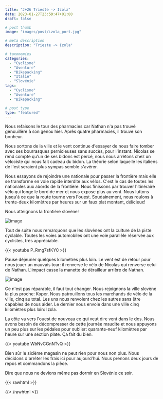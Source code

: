 ```yaml
---
title: "J+26 Trieste -> Izola"
date: 2023-01-27T23:59:47+01:00
draft: false

# post thumb
image: "images/post/izola_port.jpg"

# meta description
description: "Trieste -> Izola"

# taxonomies
categories:
  - "Cyclisme" 
  - "Aventure" 
  - "Bikepacking"
  - "Italie" 
  - "Slovénie" 
tags:
  - "Cyclisme" 
  - "Aventure" 
  - "Bikepacking"

# post type
type: "featured"
---
```


Nous refaisons le tour des pharmacies car Nathan n'a pas trouvé genouillère à son genou hier. Après quatre pharmacies, il trouve son bonheur. 

Nous sortons de la ville et le vent continue d'essayer de nous faire tomber avec ses bourrasques pernicieuses sans succès, pour l'instant. Nicolas se rend compte qu'un de ses bidons est percé, nous nous arrêtons chez un vélociste qui nous fait cadeau du bidon. La théorie selon laquelle les italiens de l'est seraient plus sympas semble s'avérer. 

Nous essayons de rejoindre une nationale pour passer la frontière mais elle se transforme en voie rapide interdite aux vélos. C'est le cas de toutes les nationales aux abords de la frontière. Nous finissons par trouver l'itinéraire vélo qui longe le bord de mer et nous expose plus au vent. Nous luttons jusqu'à ce que la route tourne vers l'ouest. Soudainement, nous roulons à trente-deux kilomètres par heures sur un faux plat montant, délicieux! 

Nous atteignons la frontière slovène! 

![image](../../images/post/izola_frontiere.jpg) 

Tout de suite nous remarquons que les slovènes ont la culture de la piste cyclable. Toutes les voies automobiles ont une voie parallèle réservée aux cyclistes, très appréciable. 

{{< youtube P_Rmg7sfKY0 >}} 

Pause déjeuner quelques kilomètres plus loin. Le vent est de retour pour nous jouer un mauvais tour: il renverse le vélo de Nicolas qui renverse celui de Nathan. L'impact casse la manette de dérailleur arrière de Nathan. 

![image](../../images/post/izola_manette.jpg)

Ce n'est pas réparable, il faut tout changer. Nous rejoignons la ville slovène la plus proche: Koper. Nous patrouillons tous les marchands de vélo de la ville, cinq au total. Les uns nous renvoient chez les autres sans être capables de nous aider. Le dernier nous envoie dans une ville cinq kilomètres plus loin: Izola. 

La côte va vers l'ouest de nouveau ce qui veut dire vent dans le dos. Nous avons besoin de décompresser de cette journée maudite et nous appuyons un peu plus sur les pédales pour oublier: quarante-neuf kilomètres par heure sur une section plate. Ça fait du bien. 

{{< youtube WbNvCGnNTvQ >}} 

Bien sûr le sixième magasin ne peut rien pour nous non plus. Nous décidons d'arrêter les frais ici pour aujourd'hui. Nous prenons deux jours de repos et commandons la pièce. 

Dire que nous ne devions même pas dormir en Slovénie ce soir. 

{{< rawhtml >}} 
<div class="strava-embed-placeholder" data-embed-type="activity" data-embed-id="8460884964"></div><script src="https://strava-embeds.com/embed.js"></script>
{{< /rawhtml >}}
